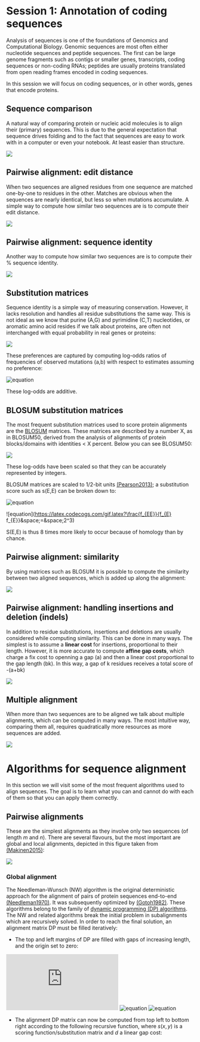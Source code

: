 # Session 1: Annotation of coding sequences

<!-- Sequence annotation (alignments, dna, proteins, domains, modelling) --> 

Analysis of sequences is one of the foundations of Genomics and Computational Biology. 
Genomic sequences are most often either nucleotide sequences and peptide sequences. 
The first can be large genome fragments such as contigs or smaller genes, transcripts, 
coding sequences or non-coding RNAs; peptides are usually proteins translated from open 
reading frames encoded in coding sequences.

In this session we will focus on coding sequences, or in other words, genes that encode proteins.

## Sequence comparison

A natural way of comparing protein or nucleic acid molecules is to align their (primary) sequences. 
This is due to the general expectation that sequence drives folding and to the fact that sequences are easy to work with in a computer or even your notebook. At least easier than structure.

![](./pics/align2.png)

## Pairwise alignment: edit distance

When two sequences are aligned residues from one sequence are matched one-by-one to residues in the other. Matches are obvious when the sequences are nearly identical, but less so when mutations accumulate. A simple way to compute how similar two sequences are is to compute their edit distance.

![](./pics/align2edit.png)

## Pairwise alignment: sequence identity

Another way to compute how similar two sequences are is to compute their % sequence identity.

![](./pics/seqidcalc.png)

## Substitution matrices

Sequence identity is a simple way of measuring conservation. However, it lacks resolution and handles all residue substitutions the same way. This is not ideal as we know that purine (A,G) and pyrimidine (C,T) nucleotides, or aromatic amino acid resides if we talk about proteins, are often not interchanged with equal probability in real genes or proteins:

![](./pics/align_substitution.png)

These preferences are captured by computing log-odds ratios of frequencies of observed mutations (a,b) with respect to estimates assuming no preference:

![equation](https://latex.codecogs.com/gif.latex?s(a,b)&space;=&space;\lambda&space;\&space;log(\frac{f_{ab}}{f_{a}&space;f_{b}})&space;\approx&space;log\frac{f_{homologues}}{f_{bychance}})

These log-odds are additive. 

## BLOSUM substitution matrices

The most frequent substitution matrices used to score protein alignments are the  [BLOSUM](https://en.wikipedia.org/wiki/BLOSUM) matrices. These matrices are described by a number X, as in BLOSUM50, derived from the analysis of alignments of protein blocks/domains with identities < X percent.  Below you can see BLOSUM50:

![](./pics/blosum50.png)

These log-odds have been scaled so that they can be accurately represented by integers.

BLOSUM matrices are scaled to 1/2-bit units [(Pearson2013)](https://www.ncbi.nlm.nih.gov/pmc/articles/PMC3848038); a substitution score such as s(E,E) can be broken down to: 

![equation](https://latex.codecogs.com/gif.latex?s(E,E)&space;=&space;6&space;=&space;2.0&space;\&space;log_{2}(\frac{f_{EE}}{f_{E}&space;f_{E}}))

![equation](https://latex.codecogs.com/gif.latex?\frac{f_{EE}}{f_{E} f_{E}}&space;=&space;2^3)

S(E,E) is thus 8 times more likely to occur because of homology than by chance.

## Pairwise alignment: similarity

By using matrices such as BLOSUM it is possible to compute the similarity between two aligned sequences, which is added up along the alignment:

![](./pics/align2blosum50.png)

## Pairwise alignment: handling insertions and deletion (indels)

In addition to residue substitutions, insertions and deletions are usually considered while computing similarity. This can be done in many ways. The simplest is to assume a **linear cost** for insertions, proportional to their length. However, it is more accurate to compute **affine gap costs**, which charge a fix cost to openning a gap (a) and then a linear cost proportional to the gap length (bk). In this way, a gap of k residues receives a total score of -(a+bk)

![](./pics/align_affine.png)

## Multiple alignment

When more than two sequences are to be aligned we talk about multiple alignments, which can be computed in many ways. The most intuitive way, comparing them all, requires quadratically more resources as more sequences are added.

![](./pics/align3.png)


# Algorithms for sequence alignment

In this section we will visit some of the most frequent algorithms used to align sequences. The goal is to learn what you can and cannot do with each of them so that you can apply them correctly.

## Pairwise alignments

These are the simplest alignments as they involve only two sequences (of length *m* and *n*). There are several flavours, but the most important are global and local alignments, depicted in this figure taken from [(Makinen2015)](http://www.genome-scale.info):

![](./pics/global_local.jpg)

### Global alignment 

The Needleman-Wunsch (NW) algorithm is the original deterministic approach for 
the alignment of pairs of protein sequences end-to-end [(Needleman1970)](https://www.ncbi.nlm.nih.gov/pubmed/5420325). 
It was subsequently optimized by [(Gotoh1982)](https://doi.org/10.1016/0022-2836(82)90398-9). 
These algorithms belong to the family of [dynamic programming (DP) algorithms](https://en.wikipedia.org/wiki/Dynamic_programming).
The NW and related algorithms break the initial problem in subalignments which are recursively solved. In order to reach the final solution, an alignment matrix DP must be filled iteratively:

+ The top and left margins of DP are filled with gaps of increasing length, and the origin set to zero:

![equation](https://latex.codecogs.com/gif.latex?DP(0,0)&space;=&space;0)
![equation](https://latex.codecogs.com/gif.latex?DP(i,0)&space;=&space;-id&space;,&space;\text{&space;for&space;}&space;1\leq&space;i&space;\leq&space;m)
![equation](https://latex.codecogs.com/gif.latex?DP(0,j)&space;=&space;-jd&space;,&space;\text{&space;for&space;}&space;1\leq&space;j&space;\leq&space;n)

+ The alignment DP matrix can now be computed from top left to bottom right according to the following recursive function, where $s(x,y)$ is a scoring function/substitution matrix and $d$ a linear gap cost:

